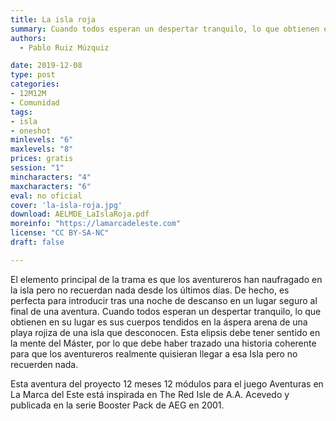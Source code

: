 ```yaml
---
title: La isla roja
summary: Cuando todos esperan un despertar tranquilo, lo que obtienen en su lugar es sus cuerpos tendidos en la áspera arena de una playa rojiza de una isla que desconocen.
authors:
  - Pablo Ruiz Múzquiz

date: 2019-12-08
type: post
categories:
- 12M12M
- Comunidad
tags:
- isla
- oneshot
minlevels: "6"
maxlevels: "8"
prices: gratis
session: "1"
mincharacters: "4"
maxcharacters: "6"
eval: no oficial
cover: 'la-isla-roja.jpg'
download: AELMDE_LaIslaRoja.pdf
moreinfo: "https://lamarcadeleste.com"
license: "CC BY-SA-NC"
draft: false

---
```



El elemento principal de la trama es que los aventureros han naufragado en la isla pero no recuerdan nada desde los últimos días. De hecho, es perfecta para introducir tras una noche de descanso en un lugar seguro al final de una aventura. Cuando todos esperan un despertar tranquilo, lo que obtienen en su lugar es sus cuerpos tendidos en la áspera arena de una playa rojiza de una isla que desconocen. Esta elipsis debe tener sentido en la mente del Máster, por lo que debe haber trazado una historia coherente para que los aventureros realmente quisieran llegar a esa Isla pero no recuerden nada.

Esta aventura del proyecto 12 meses ­12 módulos para el juego Aventuras en La Marca del Este está inspirada en The Red Isle de A.A. Acevedo y publicada en la serie Booster Pack de AEG en 2001.
